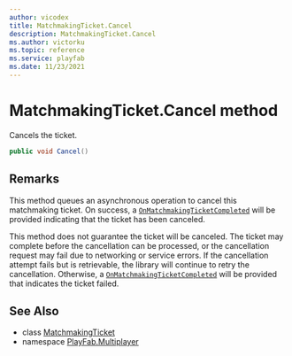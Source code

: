 ```yaml
---
author: vicodex
title: MatchmakingTicket.Cancel
description: MatchmakingTicket.Cancel
ms.author: victorku
ms.topic: reference
ms.service: playfab
ms.date: 11/23/2021
---
```


# MatchmakingTicket.Cancel method

Cancels the ticket.

```csharp
public void Cancel()
```

## Remarks

This method queues an asynchronous operation to cancel this matchmaking ticket. On success, a [`OnMatchmakingTicketCompleted`](../PlayFabMultiplayer/OnMatchmakingTicketCompleted.md) will be provided indicating that the ticket has been canceled.

This method does not guarantee the ticket will be canceled. The ticket may complete before the cancellation can be processed, or the cancellation request may fail due to networking or service errors. If the cancellation attempt fails but is retrievable, the library will continue to retry the cancellation. Otherwise, a [`OnMatchmakingTicketCompleted`](../PlayFabMultiplayer/OnMatchmakingTicketCompleted.md) will be provided that indicates the ticket failed.

## See Also

* class [MatchmakingTicket](../MatchmakingTicket.md)
* namespace [PlayFab.Multiplayer](../../PlayFabMultiplayerSDK.md)
